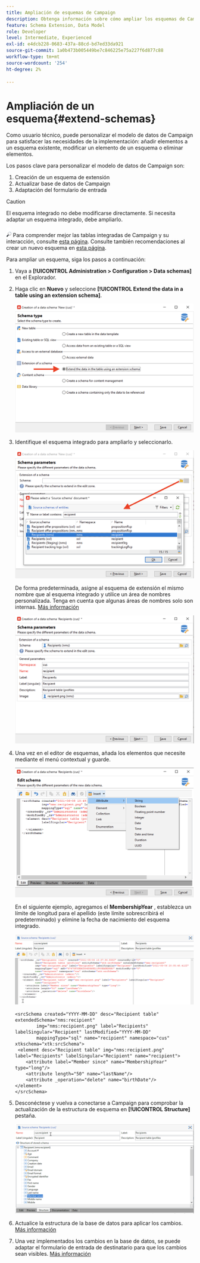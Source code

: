 ```yaml
---
title: Ampliación de esquemas de Campaign
description: Obtenga información sobre cómo ampliar los esquemas de Campaign
feature: Schema Extension, Data Model
role: Developer
level: Intermediate, Experienced
exl-id: e4dcb228-0683-437a-88cd-bd7ed33da921
source-git-commit: 1a0b473b005449be7c846225e75a227f6d877c88
workflow-type: tm+mt
source-wordcount: '254'
ht-degree: 2%

---
```


# Ampliación de un esquema{#extend-schemas}

Como usuario técnico, puede personalizar el modelo de datos de Campaign para satisfacer las necesidades de la implementación: añadir elementos a un esquema existente, modificar un elemento de un esquema o eliminar elementos.

Los pasos clave para personalizar el modelo de datos de Campaign son:

1. Creación de un esquema de extensión
1. Actualizar base de datos de Campaign
1. Adaptación del formulario de entrada

>[!CAUTION]
>El esquema integrado no debe modificarse directamente. Si necesita adaptar un esquema integrado, debe ampliarlo.

![](../assets/do-not-localize/glass.png) Para comprender mejor las tablas integradas de Campaign y su interacción, consulte [esta página](datamodel.md). Consulte también recomendaciones al crear un nuevo esquema en [esta página](create-schema.md).

Para ampliar un esquema, siga los pasos a continuación:

1. Vaya a **[!UICONTROL Administration > Configuration > Data schemas]** en el Explorador.
1. Haga clic en **Nuevo** y seleccione **[!UICONTROL Extend the data in a table using an extension schema]**.

   ![](assets/extend-schema-option.png)

1. Identifique el esquema integrado para ampliarlo y seleccionarlo.

   ![](assets/extend-schema-select.png)

   De forma predeterminada, asigne al esquema de extensión el mismo nombre que al esquema integrado y utilice un área de nombres personalizada.  Tenga en cuenta que algunas áreas de nombres solo son internas. [Más información](schemas.md#reserved-namespaces)

   ![](assets/extend-schema-validate.png)

1. Una vez en el editor de esquemas, añada los elementos que necesite mediante el menú contextual y guarde.

   ![](assets/extend-schema-edit.png)

   En el siguiente ejemplo, agregamos el **MembershipYear** , establezca un límite de longitud para el apellido (este límite sobrescribirá el predeterminado) y elimine la fecha de nacimiento del esquema integrado.

   ![](assets/extend-schema-sample.png)

   ```
   <srcSchema created="YYYY-MM-DD" desc="Recipient table" extendedSchema="nms:recipient"
           img="nms:recipient.png" label="Recipients" labelSingular="Recipient" lastModified="YYYY-MM-DD"
           mappingType="sql" name="recipient" namespace="cus" xtkschema="xtk:srcSchema">
    <element desc="Recipient table" img="nms:recipient.png" label="Recipients" labelSingular="Recipient" name="recipient">
       <attribute label="Member since" name="MembershipYear" type="long"/>
       <attribute length="50" name="lastName"/>
       <attribute _operation="delete" name="birthDate"/>
   </element>
   </srcSchema>
   ```

1. Desconéctese y vuelva a conectarse a Campaign para comprobar la actualización de la estructura de esquema en **[!UICONTROL Structure]** pestaña.

   ![](assets/extend-schema-structure.png)

1. Actualice la estructura de la base de datos para aplicar los cambios. [Más información](update-database-structure.md)

1. Una vez implementados los cambios en la base de datos, se puede adaptar el formulario de entrada de destinatario para que los cambios sean visibles. [Más información](forms.md)
